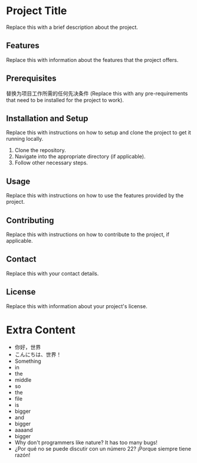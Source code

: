 # Project Title 

Replace this with a brief description about the project.

## Features 

Replace this with information about the features that the project offers.

## Prerequisites

替换为项目工作所需的任何先决条件 (Replace this with any pre-requirements that need to be installed for the project to work).

## Installation and Setup

Replace this with instructions on how to setup and clone the project to get it running locally.

1. Clone the repository.
2. Navigate into the appropriate directory (if applicable).
3. Follow other necessary steps.

## Usage

Replace this with instructions on how to use the features provided by the project.

## Contributing 

Replace this with instructions on how to contribute to the project, if applicable.

## Contact

Replace this with your contact details.

## License

Replace this with information about your project's license.

# Extra Content
- 你好，世界
- こんにちは、世界！
- Something
- in
- the
- middle
- so
- the
- file
- is
- bigger
- and
- bigger
- aaaand
- bigger
- Why don't programmers like nature? It has too many bugs!
- ¿Por qué no se puede discutir con un número 22? ¡Porque siempre tiene razón!
